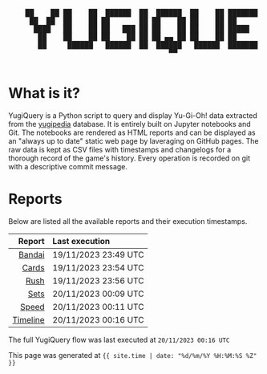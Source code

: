 <div align='center'>
    <pre>
    <br>
    ██    ██ ██    ██  ██████  ██  ██████  ██    ██ ███████ ██████  ██    ██ 
     ██  ██  ██    ██ ██       ██ ██    ██ ██    ██ ██      ██   ██  ██  ██  
      ████   ██    ██ ██   ███ ██ ██    ██ ██    ██ █████   ██████    ████   
       ██    ██    ██ ██    ██ ██ ██ ▄▄ ██ ██    ██ ██      ██   ██    ██    
       ██     ██████   ██████  ██  ██████   ██████  ███████ ██   ██    ██    
                                      ▀▀                                     
    </pre>
</div>

# What is it?

YugiQuery is a Python script to query and display Yu-Gi-Oh! data extracted from the [yugipedia](http://yugipedia.com) database. It is entirely built on Jupyter notebooks and Git. The notebooks are rendered as HTML reports and can be displayed as an "always up to date" static web page by laveraging on GitHub pages. The raw data is kept as CSV files with timestamps and changelogs for a thorough record of the game's history. Every operation is recorded on git with a descriptive commit message. 

# Reports

Below are listed all the available reports and their execution timestamps. 

|                    Report | Last execution       |
| -------------------------:|:-------------------- |
| [Bandai](Bandai.html) | 19/11/2023 23:49 UTC |
| [Cards](Cards.html) | 19/11/2023 23:54 UTC |
| [Rush](Rush.html) | 19/11/2023 23:56 UTC |
| [Sets](Sets.html) | 20/11/2023 00:09 UTC |
| [Speed](Speed.html) | 20/11/2023 00:11 UTC |
| [Timeline](Timeline.html) | 20/11/2023 00:16 UTC |


The full YugiQuery flow was last executed at `20/11/2023 00:16 UTC`

This page was generated at `{{ site.time | date: "%d/%m/%Y %H:%M:%S %Z" }}`
